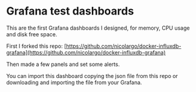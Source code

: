 # Grafana test dashboards

This are the first Grafana dashboards I designed, for memory, CPU usage and disk free space.

First I forked this repo: [https://github.com/nicolargo/docker-influxdb-grafana](https://github.com/nicolargo/docker-influxdb-grafana)

Then made a few panels and set some alerts.

You can import this dashboard copying the json file from this repo or downloading and importing the file from your Grafana.

